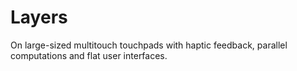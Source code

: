 # Layers
On large-sized multitouch touchpads with haptic feedback, parallel computations and flat user interfaces.
